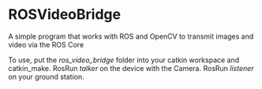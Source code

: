 # ROSVideoBridge
A simple program that works with ROS and OpenCV to transmit images and video via the ROS Core

To use, put the <i>ros_video_bridge</i> folder into your catkin workspace and catkin_make. RosRun <i>talker</i> on the device with the Camera. RosRun <i>listener</i> on your ground station.
